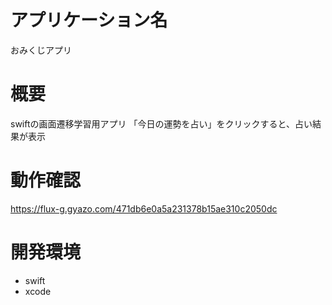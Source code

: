 # アプリケーション名
おみくじアプリ


# 概要
swiftの画面遷移学習用アプリ
「今日の運勢を占い」をクリックすると、占い結果が表示


# 動作確認
https://flux-g.gyazo.com/471db6e0a5a231378b15ae310c2050dc



# 開発環境
- swift
- xcode


